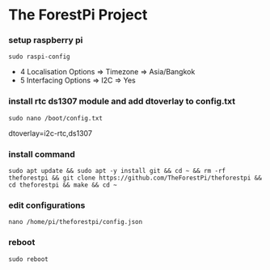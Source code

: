 # The ForestPi Project

### setup raspberry pi
```
sudo raspi-config
```

- 4 Localisation Options => Timezone => Asia/Bangkok
- 5 Interfacing Options => I2C => Yes

### install rtc ds1307 module and add dtoverlay to config.txt
```
sudo nano /boot/config.txt
```

dtoverlay=i2c-rtc,ds1307

### install command
```
sudo apt update && sudo apt -y install git && cd ~ && rm -rf theforestpi && git clone https://github.com/TheForestPi/theforestpi && cd theforestpi && make && cd ~
```

### edit configurations
```
nano /home/pi/theforestpi/config.json
```

### reboot
```
sudo reboot
```
